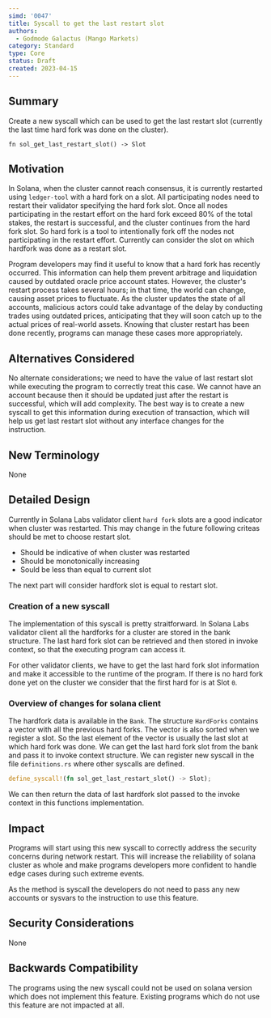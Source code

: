 ```yaml
---
simd: '0047'
title: Syscall to get the last restart slot
authors:
  - Godmode Galactus (Mango Markets)
category: Standard
type: Core
status: Draft
created: 2023-04-15
---
```


## Summary

Create a new syscall which can be used to get the last restart slot (currently
the last time hard fork was done on the cluster).

`fn sol_get_last_restart_slot() -> Slot`

## Motivation

In Solana, when the cluster cannot reach consensus, it is currently restarted
using `ledger-tool` with a hard fork on a slot. All participating nodes need to
restart their validator specifying the hard fork slot. Once all nodes
participating in the restart effort on the hard fork exceed 80% of the total
stakes, the restart is successful, and the cluster continues from the hard fork
slot. So hard fork is a tool to intentionally fork off the nodes not
participating in the restart effort. Currently can consider the slot on which
hardfork was done as a restart slot.

Program developers may find it useful to know that a hard fork has recently
occurred. This information can help them prevent arbitrage and liquidation
caused by outdated oracle price account states. However, the cluster's restart
process takes several hours; in that time, the world can change, causing asset
prices to fluctuate. As the cluster updates the state of all accounts, malicious
actors could take advantage of the delay by conducting trades using outdated
prices, anticipating that they will soon catch up to the actual prices of
real-world assets. Knowing that cluster restart has been done recently, programs
can manage these cases more appropriately.

## Alternatives Considered

No alternate considerations; we need to have the value of last restart slot
while executing the program to correctly treat this case. We cannot have an
account because then it should be updated just after the restart is successful,
which will add complexity. The best way is to create a new syscall to get this
information during execution of transaction, which will help us get last
restart slot without any interface changes for the instruction.

## New Terminology

None

## Detailed Design

Currently in Solana Labs validator client `hard fork` slots are a good indicator
when cluster was restarted. This may change in the future following criteas
should be met to choose restart slot.

* Should be indicative of when cluster was restarted
* Should be monotonically increasing
* Sould be less than equal to current slot

The next part will consider hardfork slot is equal to restart slot.

### Creation of a new syscall

The implementation of this syscall is pretty straitforward. In Solana Labs
validator client all the hardforks for a cluster are stored in the bank
structure. The last hard fork slot can be retrieved and then stored in invoke
context, so that the executing program can access it.

For other validator clients, we have to get the last hard fork slot information
and make it accessible to the runtime of the program. If there is no hard fork
done yet on the cluster we consider that the first hard for is at Slot `0`.

### Overview of changes for solana client

The hardfork data is available in the `Bank`. The structure `HardForks` contains
a vector with all the previous hard forks. The vector is also sorted when we
register a slot. So the last element of the vector is usually the last slot at
which hard fork was done. We can get the last hard fork slot from the bank and
pass it to invoke context structure. We can register new syscall in the file
`definitions.rs` where other syscalls are defined.

```rust
define_syscall!(fn sol_get_last_restart_slot() -> Slot);
```

We can then return the data of last hardfork slot passed to the invoke context
in this functions implementation.

## Impact

Programs will start using this new syscall to correctly address the security
concerns during network restart. This will increase the reliability of solana
cluster as whole and make programs developers more confident to handle edge
cases during such extreme events.

As the method is syscall the developers do not need to pass any new
accounts or sysvars to the instruction to use this feature.

## Security Considerations

None

## Backwards Compatibility

The programs using the new syscall could not be used on solana version which
does not implement this feature. Existing programs which do not use this feature
are not impacted at all.